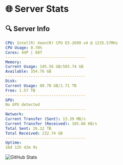 # 🌐 Server Stats
## 🔍 Server Info
```yaml
CPU: Intel(R) Xeon(R) CPU E5-2699 v4 @ 1235.57MHz
CPU Usage: 0.70%
Cores: 44P | 88T
-----------------------------------
Memory:
Current Usage: 145.56 GB/503.74 GB
Available: 354.76 GB
-----------------------------------
Disk:
Current Usage: 60.78 GB/1.71 TB
Free: 1.57 TB
-----------------------------------
GPU:
No GPU detected
-----------------------------------
Network:
Current Transfer (Sent): 13.39 MB/s
Current Transfer (Received): 105.86 KB/s
Total Sent: 26.12 TB
Total Received: 232.74 GB
-----------------------------------
Uptime:
16d 12h 42m 9s
```
![GitHub Stats](https://img.shields.io/badge/Updated-2025-03-24_10:04:58-blue)